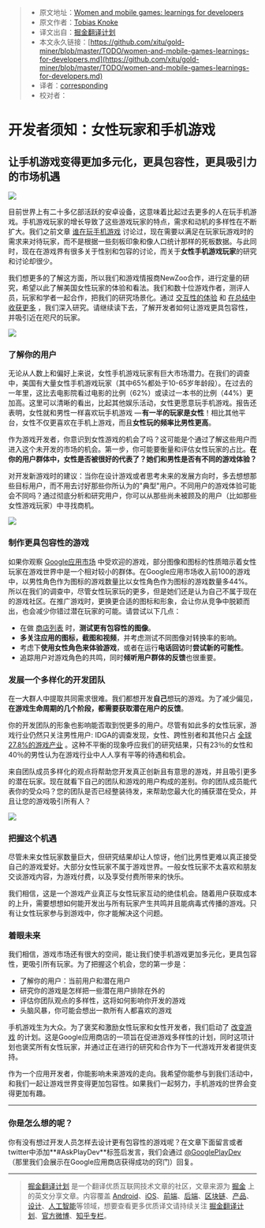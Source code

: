> * 原文地址：[Women and mobile games: learnings for developers](https://medium.com/googleplaydev/women-and-mobile-games-learnings-for-developers-cc4ac63da3f2)
> * 原文作者：[Tobias Knoke](https://medium.com/@tobias.knoke?source=post_header_lockup)
> * 译文出自：[掘金翻译计划](https://github.com/xitu/gold-miner)
> * 本文永久链接：[https://github.com/xitu/gold-miner/blob/master/TODO/women-and-mobile-games-learnings-for-developers.md](https://github.com/xitu/gold-miner/blob/master/TODO/women-and-mobile-games-learnings-for-developers.md)
> * 译者：[corresponding](https://github.com/corresponding)
> * 校对者：

# 开发者须知：女性玩家和手机游戏

## 让手机游戏变得更加多元化，更具包容性，更具吸引力的市场机遇

![](https://cdn-images-1.medium.com/max/800/0*U3P6oAG_I-73IuY6.)

目前世界上有二十多亿部活跃的安卓设备，这意味着比起过去更多的人在玩手机游戏。手机游戏玩家的增长导致了这些游戏玩家的特点，需求和动机的多样性在不断扩大。我们之前文章 [谁在玩手机游戏](https://medium.com/googleplaydev/who-plays-mobile-games-8b33f76bb6d8) 讨论过，现在需要以满足在玩家玩游戏时的需求来对待玩家，而不是根据一些刻板印象和像人口统计那样的死板数据。与此同时，现在在游戏界有很多关于性别和包容的讨论，而关于**女性手机游戏玩家**的研究和讨论却很少。

我们想更多的了解这方面，所以我们和游戏情报商NewZoo合作，进行定量的研究，希望以此了解美国女性玩家的体验和看法。我们和数十位游戏作者，测评人员，玩家和学者一起合作，把我们的研究场景化。通过 [交互性的体验](https://play.google.com/about/changethegame) 和 [在总结中收获更多](http://services.google.com/fh/files/misc/changethegame_white_paper.pdf) ，我们深入研究。请继续读下去，了解开发者如何让游戏更具包容性，并吸引近在咫尺的玩家。

![](https://cdn-images-1.medium.com/max/800/0*CJxXRMyFuqRKo9kU.)

### **了解你的用户**

无论从人数上和偏好上来说，女性手机游戏玩家有巨大市场潜力。在我们的调查中，美国有大量女性手机游戏玩家（其中65%都处于10-65岁年龄段）。在过去的一年里，这比去电影院看过电影的比例（62%）或读过一本书的比例（44%）更加高。这里可以清晰的看出，比起其他娱乐活动，女性更愿意玩手机游戏。报告还表明，女性就和男性一样喜欢玩手机游戏 — **有一半的玩家是女性**！相比其他平台，女性不仅更喜欢在手机上游戏，而且**女性玩的频率比男性更高**。

作为游戏开发者，你意识到女性游戏的机会了吗？这可能是个通过了解这些用户而进入这个未开发的市场的机会。第一步，你可能要衡量和评估女性玩家的占比。**在你的用户群体中，女性是否被很好的代表了？她们和男性是否有不同的游戏体验？**

对开发新游戏时的建议：当你在设计游戏或者思考未来的发展方向时，多去想想那些目标用户，而不用去讨好那些你所认为的"典型"用户。不同用户的游戏体验可能会不同吗？通过彻底分析和研究用户，你可以从那些尚未被顾及的用户（比如那些女性游戏玩家）中寻找商机。

![](https://cdn-images-1.medium.com/max/800/0*0Cc60YU1-Qd9vLyl.)

### **制作更具包容性的游戏**

如果你观察 [Google应用市场](https://play.google.com/store) 中受欢迎的游戏，部分图像和图标的性质暗示着女性玩家在游戏世界中是一个相对较小的群体。在Google应用市场收入前100的游戏中，以男性角色作为图标的游戏数量比以女性角色作为图标的游戏数量多44%。所以在我们的调查中，尽管女性玩家玩的更多，但是她们还是认为自己不属于现在的游戏社区。在推广游戏时，更换更合适的图标和形象，会让你从竞争中脱颖而出，也会减少你错过潜在玩家的可能。请尝试以下几点：

* 在做 [商店列表](https://support.google.com/googleplay/android-developer/answer/6227309?hl=en-GB) 时，**测试更有包容性的图像**。
* **多关注应用的图标，截图和视频**，并考虑测试不同图像对转换率的影响。
* 考虑下**使用女性角色来体验游戏**，或者在运行**电话回访**时**尝试新的可能性**。
* 追踪用户对游戏角色的共鸣，同时**倾听用户群体的反馈**也很重要。

### **发展一个多样化的开发团队**

在一大群人中提取共同需求很难。我们都想开发**自己**想玩的游戏。为了减少偏见，**在游戏生命周期的几个阶段，都需要获取潜在用户的反馈**。

你的开发团队的形象也影响能否取到悦更多的用户。尽管有如此多的女性玩家，游戏行业仍然只关注男性用户: IDGA的调查发现，女性、跨性别者和其他只占 [全球27.8%的游戏产业](http://c.ymcdn.com/sites/www.igda.org/resource/resmgr/files__2016_dss/IGDA_DSS_2016_Summary_Report.pdf) 。这种不平衡的现象呼应我们的研究结果，只有23％的女性和40％的男性认为在游戏行业中人人享有平等的待遇和机会。

来自团队成员多样化的观点将帮助您开发真正创新且有意思的游戏，并且吸引更多的潜在玩家。现在就看下自己的团队和游戏的用户构成的差别。你的团队成员能代表你的受众吗？您的团队是否已经整装待发，来帮助您最大化的捕获潜在受众，并且让您的游戏吸引所有人？

![](https://cdn-images-1.medium.com/max/800/0*yzQKH9Q6AmI0Ex-x.)

### **把握这个机遇**

尽管未来女性玩家数量巨大，但研究结果却让人惊讶，他们比男性更难以真正接受自己的游戏爱好。大部分女性玩家不属于游戏世界。一般女性玩家不太喜欢和朋友交谈游戏内容，为游戏付费，以及享受付费所带来的快乐。

我们相信，这是一个游戏产业真正与女性玩家互动的绝佳机会。随着用户获取成本的上升，需要想想如何能开发出与所有玩家产生共鸣并且能病毒式传播的游戏。只有让女性玩家参与到游戏中，你才能解决这个问题。

### **着眼未来**

我们相信，游戏市场还有很大的空间，能让我们使手机游戏更加多元化，更具包容性，更吸引所有玩家。为了把握这个机会，您的第一步是：

* 了解你的用户：当前用户和潜在用户
* 研究你的游戏是怎样把一些潜在用户排除在外的
* 评估你团队观点的多样性，这将如何影响你开发的游戏
* 头脑风暴，你可能会想出一款所有人都喜欢的游戏

手机游戏生为大众。为了褒奖和激励女性玩家和女性开发者，我们启动了 [改变游戏](http://g.co/changethegame) 的计划。这是Google应用商店的一项旨在促进游戏多样性的计划，同时这项计划也褒奖所有女性玩家，并通过正在进行的研究和合作为下一代游戏开发者提供支持。

作为一个应用开发者，你能影响未来游戏的走向。我希望你能参与到我们活动中，和我们一起让游戏世界变得更加包容性。如果我们一起努力，手机游戏的世界会变得更加有趣。

* * *

### 你是怎么想的呢？

你有没有想过开发人员怎样去设计更有包容性的游戏呢？在文章下面留言或者twitter中添加**#AskPlayDev**标签后发言，我们会通过 [@GooglePlayDev](http://twitter.com/googleplaydev) （那里我们会展示在Google应用商店获得成功的窍门）回复。


---

> [掘金翻译计划](https://github.com/xitu/gold-miner) 是一个翻译优质互联网技术文章的社区，文章来源为 [掘金](https://juejin.im) 上的英文分享文章。内容覆盖 [Android](https://github.com/xitu/gold-miner#android)、[iOS](https://github.com/xitu/gold-miner#ios)、[前端](https://github.com/xitu/gold-miner#前端)、[后端](https://github.com/xitu/gold-miner#后端)、[区块链](https://github.com/xitu/gold-miner#区块链)、[产品](https://github.com/xitu/gold-miner#产品)、[设计](https://github.com/xitu/gold-miner#设计)、[人工智能](https://github.com/xitu/gold-miner#人工智能)等领域，想要查看更多优质译文请持续关注 [掘金翻译计划](https://github.com/xitu/gold-miner)、[官方微博](http://weibo.com/juejinfanyi)、[知乎专栏](https://zhuanlan.zhihu.com/juejinfanyi)。

